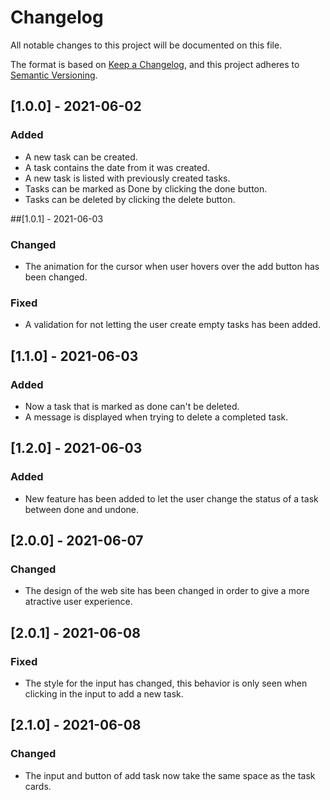 # Changelog
All notable changes to this project will be documented on this file.

The format is based on [Keep a Changelog](https://keepachangelog.com/en/1.0.0/),
and this project adheres to [Semantic Versioning](https://semver.org/spec/v2.0.0.html).

## [1.0.0] - 2021-06-02
### Added
* A new task can be created.
* A task contains the date from it was created.
* A new task is listed with previously created tasks.
* Tasks can be marked as Done by clicking the done button.
* Tasks can be deleted by clicking the delete button.

##[1.0.1] - 2021-06-03
### Changed
* The animation for the cursor when user hovers over the add button has been changed.

### Fixed
* A validation for not letting the user create empty tasks has been added.

## [1.1.0] - 2021-06-03
### Added
* Now a task that is marked as done can't be deleted.
* A message is displayed when trying to delete a completed task.

## [1.2.0] - 2021-06-03
### Added
* New feature has been added to let the user change the status of a task between done and undone.

## [2.0.0] - 2021-06-07
### Changed
* The design of the web site has been changed in order to give a more atractive user experience.

## [2.0.1] - 2021-06-08
### Fixed
* The style for the input has changed, this behavior is only seen when clicking in the input to add a new task.

## [2.1.0] - 2021-06-08
### Changed
* The input and button of add task now take the same space as the task cards.
